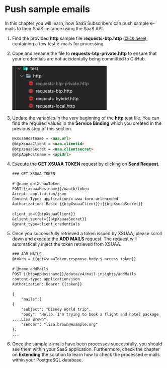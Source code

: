# Push sample emails

In this chapter you will learn, how SaaS Subscribers can push sample e-mails to their SaaS instance using the SaaS API. 

1. Find the provided **http** sample file **requests-btp.http** ([click here](../../../code/test/http/requests-btp.http)), containing a few test e-mails for processing. 
   
2. Cope and rename the file to **requests-btp-private.http** to ensure that your credentials are not accidentally being committed to GitHub. 

    [<img src="./images/TEST_PrivateFile.png" width="300"/>](./images/TEST_PrivateFile.png?raw=true)

3. Update the variables in the very beginning of the **http** test file. You can find the required values in the **Service Binding** which you created in the previous step of this section.

    ```md
    @xsuaaHostname = <uaa.url>
    @btpXsuaaClient = <uaa.clientid>
    @btpXsuaaSecret = <uaa.clientsecret>
    @btpAppHostname = <apiUrl>
    ```

4. Execute the **GET XSUAA TOKEN** request by clicking on **Send Request**.

    ```http
    ### GET XSUAA TOKEN

    # @name getXsuaaToken
    POST {{xsuaaHostname}}/oauth/token
    Accept: application/json
    Content-Type: application/x-www-form-urlencoded
    Authorization: Basic {{btpXsuaaClient}}:{{btpXsuaaSecret}}

    client_id={{btpXsuaaClient}}
    &client_secret={{btpXsuaaSecret}}
    &grant_type=client_credentials
    ```

5. Once you successfully retrieved a token issued by XSUAA, please scroll down and execute the **ADD MAILS** request. The request will automatically inject the token retrieved from XSUAA. 

    ```http
    ### ADD MAILS
    @token = {{getXsuaaToken.response.body.$.access_token}}

    # @name addMails
    POST {{btpAppHostname}}/odata/v4/mail-insights/addMails
    content-type: application/json
    Authorization: Bearer {{token}}

    {
        "mails":[
    {
        "subject": "Disney World trip",
        "body": "Hello. I'm trying to book a flight and hotel package ....Lisa Brown",
        "sender": "lisa.brown@example.org"
    },
    ...
    ```

6. Once the sample e-mails have been processes successfully, you should see them within your SaaS application. Furthermore, check the chapter on **Extending** the solution to learn how to check the processed e-mails within your PostgreSQL database. 

